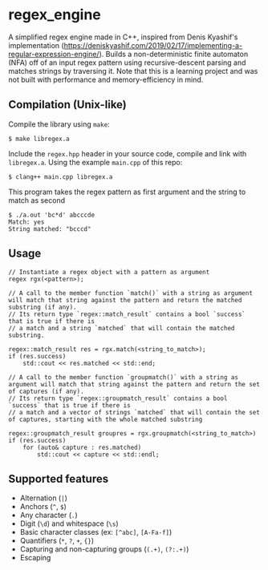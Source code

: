 # regex_engine

A simplified regex engine made in C++, inspired from Denis Kyashif's implementation (https://deniskyashif.com/2019/02/17/implementing-a-regular-expression-engine/). Builds a non-deterministic finite automaton (NFA) off of an input regex pattern using recursive-descent parsing and matches strings by traversing it.
Note that this is a learning project and was not built with performance and memory-efficiency in mind.

## Compilation (Unix-like)

Compile the library using `make`:
```
$ make libregex.a
```

Include the `regex.hpp` header in your source code, compile and link with `libregex.a`.
Using the example `main.cpp` of this repo:

```
$ clang++ main.cpp libregex.a
```

This program takes the regex pattern as first argument and the string to match as second
```
$ ./a.out 'bc*d' abcccde
Match: yes
String matched: "bcccd"
```

## Usage

```
// Instantiate a regex object with a pattern as argument
regex rgx(<pattern>);

// A call to the member function `match()` with a string as argument will match that string against the pattern and return the matched substring (if any).
// Its return type `regex::match_result` contains a bool `success` that is true if there is
// a match and a string `matched` that will contain the matched substring.

regex::match_result res = rgx.match(<string_to_match>);
if (res.success)
	std::cout << res.matched << std::end;

// A call to the member function `groupmatch()` with a string as argument will match that string against the pattern and return the set of captures (if any).
// Its return type `regex::groupmatch_result` contains a bool `success` that is true if there is
// a match and a vector of strings `matched` that will contain the set of captures, starting with the whole matched substring

regex::groupmatch_result groupres = rgx.groupmatch(<string_to_match>)
if (res.success)
	for (auto& capture : res.matched)
		std::cout << capture << std::endl;

```

## Supported features

* Alternation (`|`)
* Anchors (`^`, `$`)
* Any character (`.`)
* Digit (`\d`) and whitespace (`\s`)
* Basic character classes (ex: `[^abc]`, `[A-Fa-f]`)
* Quantifiers (`*`, `?`, `+`, `{}`)
* Capturing and non-capturing groups (`(.+)`, `(?:.+)`)
* Escaping
